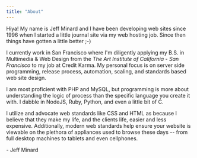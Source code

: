 ```yaml
---
title: "About"
---
```


Hiya! My name is Jeff Minard and I have been developing web sites since 1996
when I started a little journal site via my web hosting job. Since then things
have gotten a little better ;-)

I currently work in San Francisco where I'm diligently applying my B.S. in
Multimedia & Web Design from the *The Art Institute of California - San Francisco*
to my job at Credit Karma. My personal focus is on server side programming,
release process, automation, scaling, and standards based web site design.

I am most proficient with PHP and MySQL, but programming is more about
understanding the logic of process than the specific language you create it
with. I dabble in NodeJS, Ruby, Python, and even a little bit of C.

I utilize and advocate web standards like CSS and HTML as because I believe
that they make my life, and the clients life, easier and less expensive.
Additionally, modern web standards help ensure your website is viewable on
the plethora of appliances used to browse these days -- from full desktop
machines to tablets and even cellphones.

\- Jeff Minard
